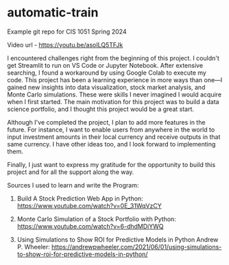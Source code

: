# automatic-train
Example git repo for CIS 1051 Spring 2024

Video url - https://youtu.be/asoILQ5TFJk


I encountered challenges right from the beginning of this project. I couldn't get Streamlit to run on VS Code or Jupyter Notebook. After extensive searching, I found a workaround by using Google Colab to execute my code. This project has been a learning experience in more ways than one—I gained new insights into data visualization, stock market analysis, and Monte Carlo simulations. These were skills I never imagined I would acquire when I first started. The main motivation for this project was to build a data science portfolio, and I thought this project would be a great start.

Although I've completed the project, I plan to add more features in the future. For instance, I want to enable users from anywhere in the world to input investment amounts in their local currency and receive outputs in that same currency. I have other ideas too, and I look forward to implementing them.

Finally, I just want to express my gratitude for the opportunity to build this project and for all the support along the way.

Sources I used to learn and write the Program:
1.	Build A Stock Prediction Web App in Python: https://www.youtube.com/watch?v=0E_31WqVzCY

2.	Monte Carlo Simulation of a Stock Portfolio with Python: https://www.youtube.com/watch?v=6-dhdMDiYWQ
3.	Using Simulations to Show ROI for Predictive Models in Python Andrew P. Wheeler: https://andrewpwheeler.com/2021/06/01/using-simulations-to-show-roi-for-predictive-models-in-python/
